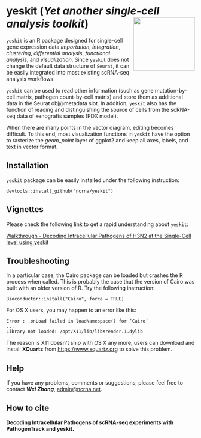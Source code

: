 # yeskit (*Yet another single-cell analysis toolkit*) <img src="https://github.com/rstatistics/SCKIT/blob/main/inst/figures/SCKIT_logo.png" align="right" height=142 width=164/>

`yeskit` is an R package designed for single-cell gene expression data _importation_, _integration_, _clustering_, _differential analysis_, _functional analysis_, and _visualization_. Since `yeskit` does not change the default data structure of `Seurat`, it can be easily integrated into most existing scRNA-seq analysis workflows. 

`yeskit` can be used to read other information (such as gene mutation-by-cell matrix, pathogen count-by-cell matrix) and store them as additional data in the Seurat obj@metadata slot. In addition, `yeskit` also has the function of reading and distinguishing the source of cells from the scRNA-seq data of xenografts samples (PDX model).

When there are many points in the vector diagram, editing becomes difficult. To this end, most visualization functions in `yeskit` have the option to rasterize the _geom_point_ layer of ggplot2 and keep all axes, labels, and text in vector format.

## Installation

`yeskit` package can be easily installed under the following instruction:

```
devtools::install_github("ncrna/yeskit")
```

## Vignettes

Please check the following link to get a rapid understanding about `yeskit`:

[Walkthrough - Decoding Intracellular Pathogens of H3N2 at the Single-Cell level using yeskit](https://htmlpreview.github.io/?https://github.com/ncrna/yeskit/blob/main/vignettes/Decoding_Intracellular_Pathogens_of_H3N2_at_the_Single-Cell_level_using_SCKIT.html)

## Troubleshooting

In a particular case, the Cairo package can be loaded but crashes the R process when called. This is probably the case that the version of Cairo was built with an older version of R. Try the following instruction:
```
Bioconductor::install("Cairo", force = TRUE)
```

For OS X users, you may happen to an error like this:
```
Error : .onLoad failed in loadNamespace() for ‘Cairo’
... 
Library not loaded: /opt/X11/lib/libXrender.1.dylib
```
The reason is X11 doesn't ship with OS X any more, users can download and install **XQuartz** from https://www.xquartz.org to solve this problem.

## Help

If you have any problems, comments or suggestions, please feel free to contact _**Wei Zhang**_, [admin@ncrna.net](mailto:admin@ncrna.net).

## How to cite

**Decoding Intracellular Pathogens of scRNA-seq experiments with PathogenTrack and yeskit.**








